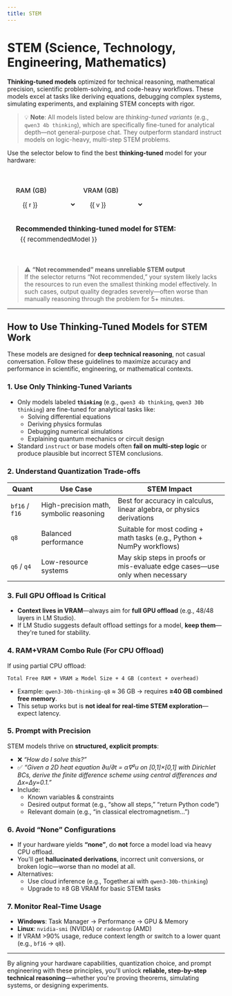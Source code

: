 ```yaml
---
title: STEM
---
```


# STEM (Science, Technology, Engineering, Mathematics)

**Thinking-tuned models** optimized for technical reasoning, mathematical precision, scientific problem-solving, and code-heavy workflows. These models excel at tasks like deriving equations, debugging complex systems, simulating experiments, and explaining STEM concepts with rigor.

> 💡 **Note**: All models listed below are *thinking-tuned variants* (e.g., `qwen3 4b thinking`), which are specifically fine-tuned for analytical depth—not general-purpose chat. They outperform standard instruct models on logic-heavy, multi-step STEM problems.

Use the selector below to find the best **thinking-tuned** model for your hardware:

<script setup>
import { ref, computed } from 'vue'

const ram = ref(16)
const vram = ref(8)

const ramOptions = [16, 32, 64, 128]
const vramOptions = [0, 4, 6, 8, 12, 16, 24, 32]

const matrix = [
  ["none", "qwen3 4b thinking q4", "qwen3 4b thinking q6", "qwen3 4b thinking q8", "qwen3 4b thinking bf16", "qwen3 4b thinking bf16", "qwen3 4b thinking bf16", "qwen3 4b thinking bf16 or qwen3 30b thinking q6"],
  ["qwen3 4b thinking q6", "qwen3 4b thinking q4", "qwen3 4b thinking q6", "qwen3 4b thinking q8", "qwen3 4b thinking bf16", "qwen3 4b thinking bf16", "qwen3 4b thinking bf16", "qwen3 4b thinking bf16 or qwen3 30b thinking q6"],
  ["qwen3 30b thinking q6", "qwen3 30b thinking q6", "qwen3 30b thinking q6", "qwen3 30b thinking q6", "qwen3 30b thinking q8", "qwen3 30b thinking q8", "qwen3 30b thinking q8", "qwen3 30b thinking bf16"],
  ["qwen3 30b thinking bf16", "qwen3 30b thinking bf16", "qwen3 30b thinking bf16", "qwen3 30b thinking bf16", "qwen3 30b thinking bf16", "qwen3 30b thinking bf16", "qwen3 30b thinking bf16", "qwen3 30b thinking bf16"]
]

const recommendedModel = computed(() => {
  const ri = ramOptions.indexOf(ram.value)
  const vi = vramOptions.indexOf(vram.value)
  if (ri === -1 || vi === -1) return 'Invalid selection'
  const model = matrix[ri][vi]
  return model === 'none' ? 'Not recommended' : model
})

const isRecommended = computed(() => {
  return recommendedModel.value !== 'Not recommended'
})
</script>

<style scoped>
.model-selector {
  margin: 2rem 0;
  padding: 1.25rem;
  border-radius: 12px;
  background-color: var(--vp-code-block-bg);
  border: 1px solid var(--vp-c-divider);
  font-size: 0.95rem;
}

.model-selector h3 {
  margin-top: 0;
  margin-bottom: 1rem;
  font-weight: 600;
}

.controls {
  display: flex;
  flex-wrap: wrap;
  gap: 1rem;
  margin-bottom: 1.25rem;
}

.control-group {
  display: flex;
  flex-direction: column;
  min-width: 140px;
}

.control-group label {
  font-weight: 500;
  margin-bottom: 0.375rem;
  color: var(--vp-c-text-1);
}

.control-group select {
  padding: 0.5rem 0.75rem;
  border: 1px solid var(--vp-c-border);
  border-radius: 6px;
  background: var(--vp-c-bg);
  color: var(--vp-c-text-1);
  font-size: 0.95rem;
  transition: border-color 0.2s;
}

.control-group select:focus {
  outline: none;
  border-color: var(--vp-c-brand);
  box-shadow: 0 0 0 2px rgba(66, 133, 244, 0.2);
}

.result {
  padding-top: 0.5rem;
  border-top: 1px solid var(--vp-c-divider);
  font-size: 1rem;
}

.result strong {
  display: block;
  margin-bottom: 0.375rem;
  color: var(--vp-c-text-1);
}

.result .model-name {
  padding: 0.375rem 0.625rem;
  border-radius: 6px;
  font-family: var(--vp-font-family-mono);
  font-size: 0.925em;
}

.result .not-recommended {
  color: var(--vp-c-text-3);
  background: transparent;
  font-style: italic;
}

.result .recommended {
  background-color: rgba(66, 133, 244, 0.1);
  color: var(--vp-c-brand);
}
</style>

<div class="model-selector">
  <div class="controls">
    <div class="control-group">
      <label for="ram-select">RAM (GB)</label>
      <select id="ram-select" v-model.number="ram">
        <option v-for="r in ramOptions" :key="r" :value="r">{{ r }}</option>
      </select>
    </div>
    <div class="control-group">
      <label for="vram-select">VRAM (GB)</label>
      <select id="vram-select" v-model.number="vram">
        <option v-for="v in vramOptions" :key="v" :value="v">{{ v }}</option>
      </select>
    </div>
  </div>

  <div class="result">
    <strong>Recommended thinking-tuned model for STEM:</strong>
    <span
      class="model-name"
      :class="isRecommended ? 'recommended' : 'not-recommended'"
    >
      {{ recommendedModel }}
    </span>
  </div>
</div>

> ⚠️ **“Not recommended” means unreliable STEM output**  
> If the selector returns “Not recommended,” your system likely lacks the resources to run even the smallest thinking model effectively. In such cases, output quality degrades severely—often worse than manually reasoning through the problem for 5+ minutes.

---

## How to Use Thinking-Tuned Models for STEM Work

These models are designed for **deep technical reasoning**, not casual conversation. Follow these guidelines to maximize accuracy and performance in scientific, engineering, or mathematical contexts.

### 1. **Use Only Thinking-Tuned Variants**
- Only models labeled **`thinking`** (e.g., `qwen3 4b thinking`, `qwen3 30b thinking`) are fine-tuned for analytical tasks like:
  - Solving differential equations
  - Deriving physics formulas
  - Debugging numerical simulations
  - Explaining quantum mechanics or circuit design
- Standard `instruct` or base models often **fail on multi-step logic** or produce plausible but incorrect STEM conclusions.

### 2. **Understand Quantization Trade-offs**
| Quant | Use Case | STEM Impact |
|------|--------|-----------|
| `bf16` / `f16` | High-precision math, symbolic reasoning | Best for accuracy in calculus, linear algebra, or physics derivations |
| `q8` | Balanced performance | Suitable for most coding + math tasks (e.g., Python + NumPy workflows) |
| `q6` / `q4` | Low-resource systems | May skip steps in proofs or mis-evaluate edge cases—use only when necessary |

### 3. **Full GPU Offload Is Critical**
- **Context lives in VRAM**—always aim for **full GPU offload** (e.g., 48/48 layers in LM Studio).
- If LM Studio suggests default offload settings for a model, **keep them**—they're tuned for stability.

### 4. **RAM+VRAM Combo Rule (For CPU Offload)**
If using partial CPU offload:
```
Total Free RAM + VRAM ≥ Model Size + 4 GB (context + overhead)
```
- Example: `qwen3-30b-thinking-q8` ≈ 36 GB → requires **≥40 GB combined free memory**.
- This setup works but is **not ideal for real-time STEM exploration**—expect latency.

### 5. **Prompt with Precision**
STEM models thrive on **structured, explicit prompts**:
- ❌ _“How do I solve this?”_  
- ✅ _“Given a 2D heat equation ∂u/∂t = α∇²u on [0,1]×[0,1] with Dirichlet BCs, derive the finite difference scheme using central differences and Δx=Δy=0.1.”_
- Include:
  - Known variables & constraints
  - Desired output format (e.g., “show all steps,” “return Python code”)
  - Relevant domain (e.g., “in classical electromagnetism…”)

### 6. **Avoid “None” Configurations**
- If your hardware yields **“none”**, do **not** force a model load via heavy CPU offload.
- You'll get **hallucinated derivations**, incorrect unit conversions, or broken logic—worse than no model at all.
- Alternatives:
  - Use cloud inference (e.g., Together.ai with `qwen3-30b-thinking`)
  - Upgrade to ≥8 GB VRAM for basic STEM tasks

### 7. **Monitor Real-Time Usage**
- **Windows**: Task Manager → Performance → GPU & Memory
- **Linux**: `nvidia-smi` (NVIDIA) or `radeontop` (AMD)
- If VRAM >90% usage, reduce context length or switch to a lower quant (e.g., `bf16` → `q8`).

---

By aligning your hardware capabilities, quantization choice, and prompt engineering with these principles, you'll unlock **reliable, step-by-step technical reasoning**—whether you're proving theorems, simulating systems, or designing experiments.